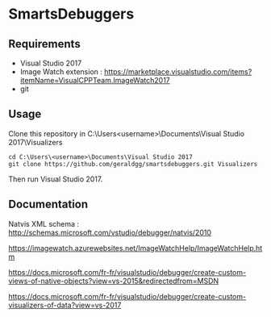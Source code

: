 # SmartsDebuggers

## Requirements
  - Visual Studio 2017
  - Image Watch extension : https://marketplace.visualstudio.com/items?itemName=VisualCPPTeam.ImageWatch2017
  - git

## Usage

Clone this repository in C:\Users\<username>\Documents\Visual Studio 2017\Visualizers

```
cd C:\Users\<username>\Documents\Visual Studio 2017
git clone https://github.com/geraldgg/smartsdebuggers.git Visualizers
```

Then run Visual Studio 2017.

## Documentation

Natvis XML schema : http://schemas.microsoft.com/vstudio/debugger/natvis/2010

https://imagewatch.azurewebsites.net/ImageWatchHelp/ImageWatchHelp.htm

https://docs.microsoft.com/fr-fr/visualstudio/debugger/create-custom-views-of-native-objects?view=vs-2015&redirectedfrom=MSDN

https://docs.microsoft.com/fr-fr/visualstudio/debugger/create-custom-visualizers-of-data?view=vs-2017
